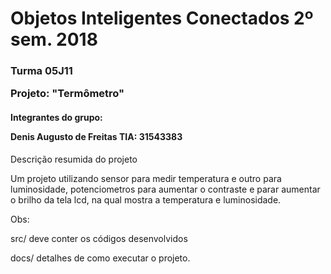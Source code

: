 **<h1>Objetos Inteligentes Conectados 2º sem. 2018</h1>**

<h3>Turma 05J11

Projeto: "Termômetro"
</h3>

<h4>
Integrantes do grupo:

Denis Augusto de Freitas TIA: 31543383

</h4>

Descrição resumida do projeto

Um projeto utilizando sensor para medir temperatura e outro para luminosidade, potenciometros para aumentar o contraste e parar aumentar o brilho da tela lcd, na qual mostra a temperatura e luminosidade.

Obs:

src/ deve conter os códigos desenvolvidos

docs/ detalhes de como executar o projeto.
